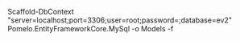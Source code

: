 Scaffold-DbContext "server=localhost;port=3306;user=root;password=;database=ev2" Pomelo.EntityFrameworkCore.MySql -o Models -f